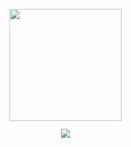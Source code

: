 <p align="center">
  <img src="https://res.cloudinary.com/dqukcyidd/image/upload/v1621125469/ezgif-2-58252afb6b30_yklpva.gif" width="200px">
</p>

<p align="center">
  <img src="https://media.giphy.com/media/yjos61Qgsy17q/giphy.gif">
</p>

<!--
**ghostafbr/ghostafbr** is a ✨ _special_ ✨ repository because its `README.md` (this file) appears on your GitHub profile.

Here are some ideas to get you started:

- 🔭 I’m currently working on ...
- 🌱 I’m currently learning ...
- 👯 I’m looking to collaborate on ...
- 🤔 I’m looking for help with ...
- 💬 Ask me about ...
- 📫 How to reach me: ...
- 😄 Pronouns: ...
- ⚡ Fun fact: ...
-->
